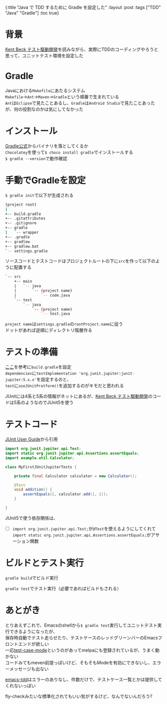{:title "Java で TDD するために Gradle を設定した"
 :layout :post
 :tags  ["TDD" "Java" "Gradle"]
 :toc true}

# 背景
[Kent Beck テスト駆動開発](https://www.amazon.co.jp/%E3%83%86%E3%82%B9%E3%83%88%E9%A7%86%E5%8B%95%E9%96%8B%E7%99%BA-Kent-Beck/dp/4274217884)を読みながら、実際にTDDのコーディングやろうと思って、ユニットテスト環境を設定した

# Gradle
Javaにおける`Makefile`にあたるシステム  
`Makefile`→`Ant`→`Maven`→`Gradle`という順番で生まれている  
`Ant`は`Eclipse`で見たことあるし、`Gradle`は`Android Studio`で見たことあったが、何の役割なのかは気にしてなかった  

# インストール
[Gradle公式](https://gradle.org/install/)からバイナリを落としてくるか  
`Chocolatey`を使って`$ choco install gradle`でインストールする  
`$ gradle --version`で動作確認

# 手動でGradleを設定
`$ gradle init`で以下が生成される
```bash
(project root)
|
+-- build.gradle
+-- .gitattributes
+-- .gitignore
+-- gradle
|   `-- wrapper
+-- .gradle
+-- gradlew
+-- gradlew.bat
`-- settings.gradle
```

ソースコードとテストコードはプロジェクトルートの下に`src`を作って以下のように配置する
```bash
`-- src
    +-- main
    |   `-- java
    |       `-- (project name)
    |           `-- code.java
    `-- test
        `-- java
            `-- (project name)
                `-- test.java
```

`project name`は`settings.gradle`の`rootProject.name`に従う  
ドットがあれば逆順にディレクトリ階層作る

# テストの準備
[ここ](https://qiita.com/niwasawa/items/cfcd37a3c2a795c336ba#buildgradle)を参考に`build.gradle`を設定  
`dependencies`に`testImplementation 'org.junit.jupiter:junit-jupiter:5.x.x'`を設定するのと、  
`test`に`useJUnitPratform()`を追加するのがキモだと思われる

JUnitには4系と5系の情報がネットにあるが、[Kent Beck テスト駆動開発](https://www.amazon.co.jp/%E3%83%86%E3%82%B9%E3%83%88%E9%A7%86%E5%8B%95%E9%96%8B%E7%99%BA-Kent-Beck/dp/4274217884)のコードは5系のようなのでJUnit5を使う

# テストコード
[JUnit User Guide](https://junit.org/junit5/docs/current/user-guide/)から引用
```java
import org.junit.jupiter.api.Test;
import static org.junit.jupiter.api.Assertions.assertEquals;
import example.util.Calculator;

class MyFirstJUnitJupiterTests {

    private final Calculator calculator = new Calculator();

    @Test
    void addition() {
        assertEquals(2, calculator.add(1, 1));
    }

}
```

JUnit5で使う依存関係は、  
  * [ ] `import org.junit.jupiter.api.Test;`が`@Test`を使えるようにしてくれて  
`import static org.junit.jupiter.api.Assertions.assertEquals;`がアサーション関数

# ビルドとテスト実行
`gradle build`でビルド実行

`gradle test`でテスト実行（必要であればビルドもされる）


# あとがき
とりあえずこれで、Emacsのshellから`$ gradle test`実行してユニットテスト実行できるようになったが、  
保存時自動でテスト走らせたり、テストケースのレッドグリーンバーのEmacsフロントエンドが欲しい  
一応[test-case-mode](https://github.com/TobiMarg/test-case-mode)というのがあってmelpaにも登録されているが、うまく動かない  
コードみてもmeven前提っぽいけど、そもそもModeを有効にできないし、エラーメッセージも出ない

[emacs-tdd](https://github.com/jorgenschaefer/emacs-tdd)はエラーのありなし、件数だけで、テストケース一覧とかは提供してくれないっぽい

fly-checkみたいな標準化されてもいい気がするけど、なんでないんだろう?
